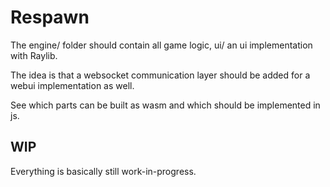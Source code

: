 # Respawn

The engine/ folder should contain all game logic, ui/ an ui implementation with Raylib.

The idea is that a websocket communication layer should be added for a webui implementation as well.

See which parts can be built as wasm and which should be implemented in js.

## WIP

Everything is basically still work-in-progress.
